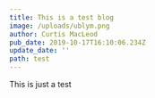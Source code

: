 ```yaml
---
title: This is a test blog
image: /uploads/ublym.png
author: Curtis MacLeod
pub_date: 2019-10-17T16:10:06.234Z
update_date: ''
path: test
---
```

This is just a test
